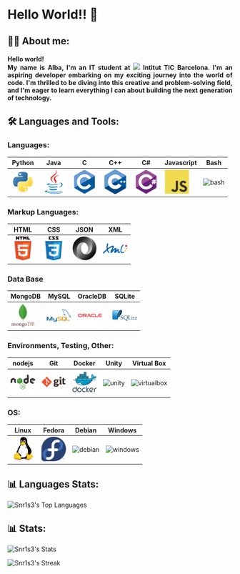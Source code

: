 
<h1>Hello World!! 👋</h1>

<h2>👩‍💻 About me:</h2>

<h4 style="text-align: justify;">Hello world!  <br>
My name is Alba, I'm an IT student at <img src="https://agora.xtec.cat/iticbcn/wp-content/uploads/usu2389/2023/06/Imagotipo-1.png" width=20> Intitut TIC Barcelona. I'm an aspiring developer embarking on my exciting journey into the world of code.  I'm thrilled to be diving into this creative and problem-solving field, and I'm eager to learn everything I can about building the next generation of technology.

<h2>🛠 Languages and Tools:</h2>

### Languages:
| Python | Java |  C  | C++| C# | Javascript | Bash |
|----------|----------|----------|----------|----------|-----|-----|
|  <img src="https://github.com/devicons/devicon/blob/master/icons/python/python-original.svg" title="Python"  alt="Python" width="55" height="55"/> |  <img src="https://raw.githubusercontent.com/devicons/devicon/master/icons/java/java-original.svg" alt="java" width="55" height="55"/> |  <img src="https://raw.githubusercontent.com/devicons/devicon/master/icons/c/c-original.svg" alt="c" width="55" height="55"/> |  <img src="https://raw.githubusercontent.com/devicons/devicon/master/icons/cplusplus/cplusplus-original.svg" alt="c++" width="55" height="55"/> |  <img src="https://raw.githubusercontent.com/devicons/devicon/master/icons/csharp/csharp-original.svg" alt="csharp" width="55" height="55"/> |   <img src="https://github.com/devicons/devicon/blob/master/icons/javascript/javascript-original.svg" title="JavaScript" alt="JavaScript" width="55" height="55"/>| <img src="https://upload.vectorlogo.zone/logos/gnu_bash/images/66582b8e-a291-4a1b-b89c-76628277a33b.svg" alt="bash" width="55" height="55"/> |


### Markup Languages:
| HTML | CSS | JSON | XML |
|-----|-----|-----|-----|
| <img src="https://raw.githubusercontent.com/devicons/devicon/master/icons/html5/html5-original-wordmark.svg" alt="html5" width="55" height="55"/> | <img src="https://raw.githubusercontent.com/devicons/devicon/master/icons/css3/css3-original-wordmark.svg" alt="css3" width="55" height="55"/> | <img src="https://raw.githubusercontent.com/devicons/devicon/master/icons/json/json-original.svg" alt="json" width="55" height="55"/> | <img src="https://raw.githubusercontent.com/devicons/devicon/master/icons/xml/xml-original.svg" alt="xml" width="55" height="55"/> |



### Data Base   

| MongoDB | MySQL | OracleDB | SQLite |
|----------|----------|----------|----------|
|<img src="https://raw.githubusercontent.com/devicons/devicon/master/icons/mongodb/mongodb-original-wordmark.svg" alt="mongodb" width="55" height="55"/>|<img src="https://github.com/devicons/devicon/blob/master/icons/mysql/mysql-original-wordmark.svg" title="MySQL" alt="MySQL" width="55" height="55"/>|<img src="https://raw.githubusercontent.com/devicons/devicon/master/icons/oracle/oracle-original.svg" alt="oracle" width="55" height="55"/>|<img src="https://github.com/devicons/devicon/blob/master/icons/sqlite/sqlite-original-wordmark.svg" title="SQLite" alt="SQLite" width="55" height="55"/>|



### Environments, Testing, Other:

| nodejs | Git | Docker | Unity | Virtual Box |
|----------|----------|----------|----------|----------|
|<img src="https://github.com/devicons/devicon/blob/master/icons/nodejs/nodejs-original-wordmark.svg" title="nodejs" alt="NodeJS" width="55" height="55"/>|<img src="https://github.com/devicons/devicon/blob/master/icons/git/git-original-wordmark.svg" title="Git" alt="Git" width="55" height="55"/>|<img src="https://github.com/devicons/devicon/blob/master/icons/docker/docker-original-wordmark.svg" title="Docker" alt="Docker" width="55" height="55"/>|  <img src="https://www.vectorlogo.zone/logos/unity3d/unity3d-icon.svg" alt="unity" width="55" height="55"/>|<img src="https://www.vectorlogo.zone/logos/virtualbox/virtualbox-icon.svg" alt="virtualbox" width="55" height="55"/>|


### OS:

| Linux | Fedora | Debian | Windows |  
|----------|----------|----------|----------|  
|<img src="https://github.com/devicons/devicon/blob/master/icons/linux/linux-original.svg" alt="Linux" width="55" height="55"/>| <img src="https://github.com/devicons/devicon/blob/master/icons/fedora/fedora-original.svg" alt="fedora" width="55" height="55"/>| <img src="https://github.com/canaleal/devicon/blob/new-icon-kali-linux/icons/debian/debian-original.svg" alt="debian" width="55" height="55"/>| <img src="https://www.svgrepo.com/show/303223/microsoft-windows-22-logo.svg" alt="windows" width="55" height="55"/> |


<h2>📊 Languages Stats:</h2>

![Snr1s3's Top Languages](https://github-readme-stats.vercel.app/api/top-langs/?username=Snr1s3&theme=radical&show_icons=true&hide_border=false&langs_count=5)

<h2>📊 Stats:</h2>

![Snr1s3's Stats](https://github-readme-stats.vercel.app/api?username=Snr1s3&theme=radical&show_icons=true&hide_border=false&count_private=true)   

![Snr1s3's Streak](https://github-readme-streak-stats.herokuapp.com/?user=Snr1s3&theme=radical&hide_border=false)

